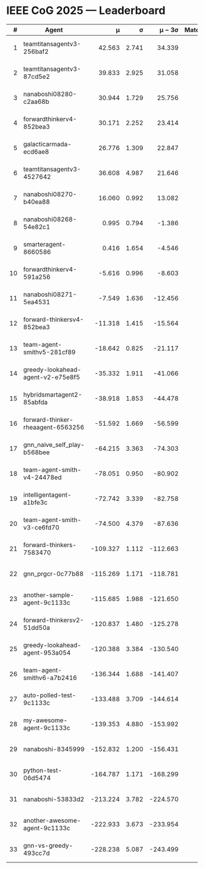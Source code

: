 # IEEE CoG 2025 — Leaderboard

| # | Agent | μ | σ | μ − 3σ | Matches | Updated |
|---:|---|---:|---:|---:|---:|---|
| 1 | teamtitansagentv3-256baf2 | 42.563 | 2.741 | 34.339 | 380 | 2025-08-31 23:46 |
| 2 | teamtitansagentv3-87cd5e2 | 39.833 | 2.925 | 31.058 | 320 | 2025-08-31 23:46 |
| 3 | nanaboshi08280-c2aa68b | 30.944 | 1.729 | 25.756 | 500 | 2025-08-31 23:46 |
| 4 | forwardthinkerv4-852bea3 | 30.171 | 2.252 | 23.414 | 326 | 2025-08-31 23:46 |
| 5 | galacticarmada-ecd6ae8 | 26.776 | 1.309 | 22.847 | 420 | 2025-08-31 23:46 |
| 6 | teamtitansagentv3-4527642 | 36.608 | 4.987 | 21.646 | 320 | 2025-08-31 23:46 |
| 7 | nanaboshi08270-b40ea88 | 16.060 | 0.992 | 13.082 | 320 | 2025-08-31 23:46 |
| 8 | nanaboshi08268-54e82c1 | 0.995 | 0.794 | -1.386 | 580 | 2025-08-31 23:46 |
| 9 | smarteragent-8660586 | 0.416 | 1.654 | -4.546 | 373 | 2025-08-31 23:46 |
| 10 | forwardthinkerv4-591a256 | -5.616 | 0.996 | -8.603 | 260 | 2025-08-31 23:46 |
| 11 | nanaboshi08271-5ea4531 | -7.549 | 1.636 | -12.456 | 400 | 2025-08-31 23:46 |
| 12 | forward-thinkersv4-852bea3 | -11.318 | 1.415 | -15.564 | 180 | 2025-08-31 23:46 |
| 13 | team-agent-smithv5-281cf89 | -18.642 | 0.825 | -21.117 | 420 | 2025-08-31 23:46 |
| 14 | greedy-lookahead-agent-v2-e75e8f5 | -35.332 | 1.911 | -41.066 | 480 | 2025-08-31 23:46 |
| 15 | hybridsmartagent2-85abfda | -38.918 | 1.853 | -44.478 | 357 | 2025-08-31 23:46 |
| 16 | forward-thinker-rheaagent-6563256 | -51.592 | 1.669 | -56.599 | 380 | 2025-08-31 23:46 |
| 17 | gnn_naive_self_play-b568bee | -64.215 | 3.363 | -74.303 | 180 | 2025-08-31 23:46 |
| 18 | team-agent-smith-v4-24478ed | -78.051 | 0.950 | -80.902 | 280 | 2025-08-31 23:46 |
| 19 | intelligentagent-a1bfe3c | -72.742 | 3.339 | -82.758 | 324 | 2025-08-31 23:46 |
| 20 | team-agent-smith-v3-ce6fd70 | -74.500 | 4.379 | -87.636 | 320 | 2025-08-31 23:46 |
| 21 | forward-thinkers-7583470 | -109.327 | 1.112 | -112.663 | 360 | 2025-08-31 23:46 |
| 22 | gnn_prgcr-0c77b88 | -115.269 | 1.171 | -118.781 | 460 | 2025-08-31 23:46 |
| 23 | another-sample-agent-9c1133c | -115.685 | 1.988 | -121.650 | 340 | 2025-08-31 23:46 |
| 24 | forward-thinkersv2-51dd50a | -120.837 | 1.480 | -125.278 | 220 | 2025-08-31 23:46 |
| 25 | greedy-lookahead-agent-953a054 | -120.388 | 3.384 | -130.540 | 400 | 2025-08-31 23:46 |
| 26 | team-agent-smithv6-a7b2416 | -136.344 | 1.688 | -141.407 | 400 | 2025-08-31 23:46 |
| 27 | auto-polled-test-9c1133c | -133.488 | 3.709 | -144.614 | 500 | 2025-08-31 23:46 |
| 28 | my-awesome-agent-9c1133c | -139.353 | 4.880 | -153.992 | 400 | 2025-08-31 23:46 |
| 29 | nanaboshi-8345999 | -152.832 | 1.200 | -156.431 | 260 | 2025-08-31 23:46 |
| 30 | python-test-06d5474 | -164.787 | 1.171 | -168.299 | 280 | 2025-08-31 23:46 |
| 31 | nanaboshi-53833d2 | -213.224 | 3.782 | -224.570 | 340 | 2025-08-31 23:46 |
| 32 | another-awesome-agent-9c1133c | -222.933 | 3.673 | -233.954 | 540 | 2025-08-31 23:46 |
| 33 | gnn-vs-greedy-493cc7d | -228.238 | 5.087 | -243.499 | 440 | 2025-08-31 23:46 |
